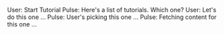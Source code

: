 User: Start Tutorial
Pulse: Here's a list of tutorials. Which one?
User: Let's do this one ...
Pulse: User's picking this one ...
Pulse: Fetching content for this one ...
